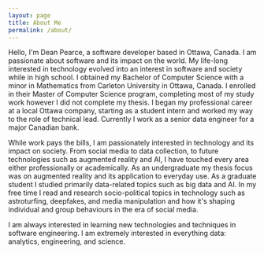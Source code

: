 ```yaml
---
layout: page
title: About Me
permalink: /about/
---
```


Hello, I'm Dean Pearce, a software developer based in Ottawa, Canada. I am passionate about software and its impact on the world. My life-long interested in technology evolved into an interest in software and society while in high school. I obtained my Bachelor of Computer Science with a minor in Mathematics from Carleton University in Ottawa, Canada. I enrolled in their Master of Computer Science program, completing most of my study work however I did not complete my thesis. I began my professional career at a local Ottawa company, starting as a student intern and worked my way to the role of technical lead. Currently I work as a senior data engineer for a major Canadian bank.

While work pays the bills, I am passionately interested in technology and its impact on society. From social media to data collection, to future technologies such as augmented reality and AI, I have touched every area either professionally or academically. As an undergraduate my thesis focus was on augmented reality and its application to everyday use. As a graduate student I studied primarily data-related topics such as big data and AI. In my free time I read and research socio-political topics in technology such as astroturfing, deepfakes, and media manipulation and how it's shaping individual and group behaviours in the era of social media.

I am always interested in learning new technologies and techniques in software engineering. I am extremely interested in everything data: analytics, engineering, and science.
